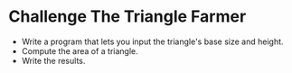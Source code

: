 # Challenge The Triangle Farmer

- Write a program that lets you input the triangle's base size and height.
- Compute the area of a triangle.
- Write the results.
